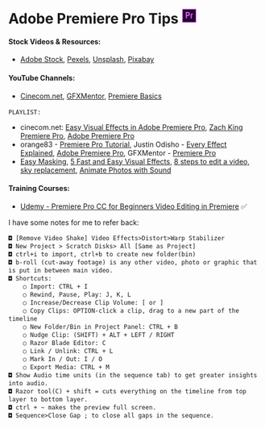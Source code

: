 # Adobe Premiere Pro Tips <img src="../logo/pr.png" height=30px>

#### Stock Videos & Resources:
- [Adobe Stock](https://stock.adobe.com/in/), [Pexels](https://www.pexels.com/search/videos/), [Unsplash](https://unsplash.com/), [Pixabay](https://pixabay.com/videos/)

#### YouTube Channels:

- [Cinecom.net](https://www.youtube.com/user/YapperDesign), [GFXMentor](https://www.youtube.com/channel/UCP3AIk974-PeB9bg1Mc7wug), [Premiere Basics](https://www.youtube.com/c/PremiereBasics/videos)

`PLAYLIST:`
+ cinecom.net: [Easy Visual Effects in Adobe Premiere Pro](https://www.youtube.com/watch?v=Ws8B6eSudXM&list=PLV0ZcSTi6tB5vdsDWLS5s6ojFViy3NXIF), [Zach King Premiere Pro](https://www.youtube.com/watch?v=EsNQXNmWJ5Y&list=PLV0ZcSTi6tB7WwZVAhm_JzaL4-b_qsVqb), [Adobe Premiere Pro](https://www.youtube.com/watch?v=thbP6GYSXNc&list=PLV0ZcSTi6tB4l7bSDlZsWNIilm6gmrB-e)
+ orange83 - [Premiere Pro Tutorial](https://www.youtube.com/watch?v=-WMkWAVfZ5Q&list=PLJm196eMPYcgB6Z_x2JHt1hT5aSX2LdmH), Justin Odisho - [Every Effect Explained](https://www.youtube.com/watch?v=D5KjPBX0CCY&list=PLBrRXoTJAkZAn3ex9exueSYu59oY7Kp5n), [Adobe Premiere Pro](https://www.youtube.com/watch?v=V5sENw2C97s&list=PLBrRXoTJAkZBl3XDQEPjVj4okFAHQrVex), GFXMentor - [Premiere Pro](https://www.youtube.com/watch?v=9aCgoDpTbTI&list=PLW-zSkCnZ-gABGZU8--ISUauyewG40Yex&index=29)
+ [Easy Masking](https://youtu.be/xp9MdYQjIkg), [5 Fast and Easy Visual Effects](https://youtu.be/jg9UbgvnLuo), [8 steps to edit a video](https://youtu.be/ZQDGJn89uNk), [sky replacement](https://youtu.be/LU34VroANU4), [Animate Photos with Sound](https://youtu.be/4ns2S51JMkA)


#### Training Courses:

- [Udemy - Premiere Pro CC for Beginners Video Editing in Premiere](https://www.udemy.com/course/adobe-premiere-pro-video-editing/) ✅


I have some notes for me to refer back:
```
◘ [Remove Video Shake] Video Effects>Distort>Warp Stabilizer
◘ New Project > Scratch Disks> All [Same as Project]
◘ ctrl+i to import, ctrl+b to create new folder(bin)
◘ b-roll (cut-away footage) is any other video, photo or graphic that is put in between main video.
◘ Shortcuts:
    ○ Import: CTRL + I
    ○ Rewind, Pause, Play: J, K, L
    ○ Increase/Decrease Clip Volume: [ or ]
    ○ Copy Clips: OPTION-click a clip, drag to a new part of the timeline
    ○ New Folder/Bin in Project Panel: CTRL + B
    ○ Nudge Clip: (SHIFT) + ALT + LEFT / RIGHT
    ○ Razor Blade Editor: C
    ○ Link / Unlink: CTRL + L
    ○ Mark In / Out: I / O
    ○ Export Media: CTRL + M
◘ Show Audio time units (in the sequence tab) to get greater insights into audio.
◘ Razor tool(C) + shift = cuts everything on the timeline from top layer to bottom layer.
◘ ctrl + ~ makes the preview full screen.
◘ Sequence>Close Gap ; to close all gaps in the sequence.




```
